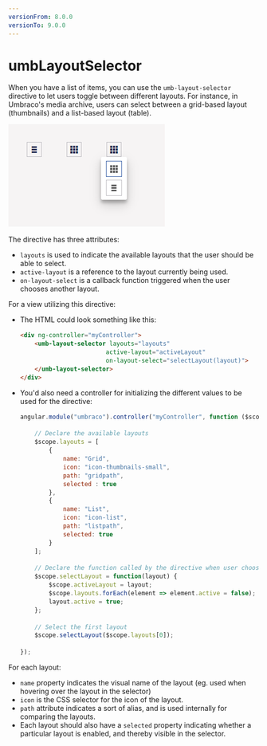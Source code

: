 ```yaml
---
versionFrom: 8.0.0
versionTo: 9.0.0
---
```


# umbLayoutSelector

When you have a list of items, you can use the `umb-layout-selector` directive to let users toggle between different layouts. For instance, in Umbraco's media archive, users can select between a grid-based layout (thumbnails) and a list-based layout (table).

![Example of the layout selector](images/umbLayoutSelector.png)

The directive has three attributes:

* `layouts` is used to indicate the available layouts that the user should be able to select.
* `active-layout` is a reference to the layout currently being used.
* `on-layout-select` is a callback function triggered when the user chooses another layout.

For a view utilizing this directive:

*   The HTML could look something like this:

    ```html
    <div ng-controller="myController">
        <umb-layout-selector layouts="layouts"
                            active-layout="activeLayout"
                            on-layout-select="selectLayout(layout)">
        </umb-layout-selector>
    </div>
    ```
*   You'd also need a controller for initializing the different values to be used for the directive:

    ```js
    angular.module("umbraco").controller("myController", function ($scope) {

        // Declare the available layouts
        $scope.layouts = [
            {
                name: "Grid",
                icon: "icon-thumbnails-small",
                path: "gridpath",
                selected : true
            },
            {
                name: "List",
                icon: "icon-list",
                path: "listpath",
                selected: true
            }
        ];

        // Declare the function called by the directive when user chooses another layout
        $scope.selectLayout = function(layout) {
            $scope.activeLayout = layout;
            $scope.layouts.forEach(element => element.active = false);
            layout.active = true;
        };

        // Select the first layout
        $scope.selectLayout($scope.layouts[0]);

    });
    ```

For each layout:

* `name` property indicates the visual name of the layout (eg. used when hovering over the layout in the selector)
* `icon` is the CSS selector for the icon of the layout.
* `path` attribute indicates a sort of alias, and is used internally for comparing the layouts.
* Each layout should also have a `selected` property indicating whether a particular layout is enabled, and thereby visible in the selector.
